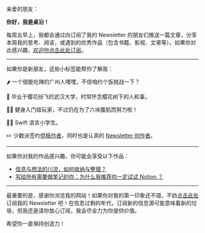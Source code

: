 亲爱的朋友：

**你好，我是桌沿！**

每周五早上，我都会通过向订阅了我的 Newsletter 的朋友们推送一篇文章，分享本周我的思考、阅读，或遇到的优秀作品（包含书籍、影视、文章等）。如果你对此感兴趣，[欢迎你点击此处订阅](https://deskside.zhubai.love/)。

---

如果你是新朋友，这些小标签能帮你了解我：

🌶 一个很能吃辣的广州人嘿嘿，不信咱约个饭挑战一下？

🌸 毕业于樱花纷飞的武汉大学，时常怀念樱花树下的人和事。

🏋️‍♂️ 健身入门级玩家，不过仍在为了六块腹肌而努力啦！

🧑‍💻 Swift 语言小学生。

✏️ 少数派签约[供稿作者](https://sspai.com/u/379wzx2e/posts)，同时也是认真的 [Newsletter 创作者](https://deskside.zhubai.love/)。

---

如果你对我的作品感兴趣，你可能会享受以下作品：

+ [信息与想法的川流，如何收纳与整理？](https://sspai.com/post/66423)
+ [写给所有需要做笔记的你：为什么我推荐你一定试试 Notion ？](https://sspai.com/post/65155)

---



最重要的是，感谢你浏览我的网站！如果你对我的第一印象还不错，不妨[点击此处](https://deskside.zhubai.love/)订阅我的 Newsletter 吧！在信息过剩的年代，订阅新的信息源可能意味着新的垃圾，但我还是请你放心订阅，我会尽全力为你提供价值。

希望你一直保持创造力！

